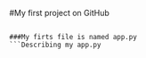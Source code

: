 #My first project on GitHub
```Describing my projects

###My firts file is named app.py
```Describing my app.py


